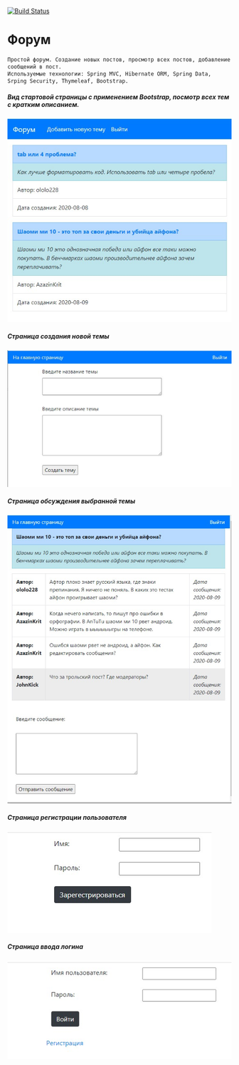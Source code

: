 [![Build Status](https://travis-ci.org/ValentinKalinin1989/forum.svg?branch=master)](https://travis-ci.org/ValentinKalinin1989/forum)


<h1> Форум </h1>

    Простой форум. Создание новых постов, просмотр всех постов, добавление сообщений в пост.
    Используемые технологии: Spring MVC, Hibernate ORM, Spring Data, Srping Security, Thymeleaf, Bootstrap.

<h5> Вид стартовой страницы с применением Bootstrap, посмотр всех тем с кратким описанием.</h5>
<img src="https://github.com/ValentinKalinin1989/forum/blob/master/images/index_page.jpg">


<h5> Страница создания новой темы</h5>
<img src="https://github.com/ValentinKalinin1989/forum/blob/master/images/new_post_page.jpg">


<h5> Страница обсуждения выбранной темы</h5>
<img src="https://github.com/ValentinKalinin1989/forum/blob/master/images/post_page.jpg">


<h5> Страница регистрации пользователя </h5>
<img src="https://github.com/ValentinKalinin1989/forum/blob/master/images/reg_page.jpg">


<h5> Страница ввода логина</h5>
<img src="https://github.com/ValentinKalinin1989/forum/blob/master/images/login_page.jpg">


